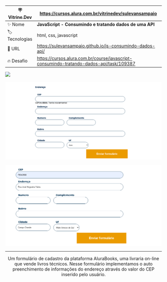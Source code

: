 | :placard: Vitrine.Dev |   https://cursos.alura.com.br/vitrinedev/sulevansampaio  |
| -------------  | --- |
| :sparkles: Nome        | **JavaScript - Consumindo e tratando dados de uma API**
| :label: Tecnologias | html, css, javascript
| :rocket: URL         | https://sulevansampaio.github.io/js-consumindo-dados-api/
| :fire: Desafio     | https://cursos.alura.com.br/course/javascript-consumindo-tratando-dados-api/task/109387

<!-- Inserir imagem com a #vitrinedev ao final do link -->
![](https:/github.com/sulevansampaio/js-consumindo-dados-api/blob/master/img/cepInvalido.png#vitrinedev)

<p align="center"> <img src="https://github.com/sulevansampaio/js-consumindo-dados-api/blob/master/img/cepInvalido.png" alt="foto do projeto concluído - cep invalido"> </p>

<p align="center"> <img src="https://github.com/sulevansampaio/js-consumindo-dados-api/blob/master/img/cepValido.png" alt="foto do projeto concluído - cep valido"> </p>

<hr>

<p align="center">Um formulário de cadastro da plataforma AluraBooks, uma livraria on-line que vende livros técnicos. Nesse formulário implementamos o auto preenchimento de informações do endereço através do valor do CEP inserido pelo usuário.</p>

